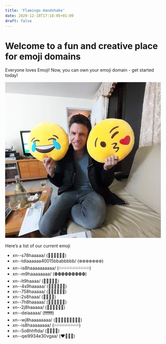 ```yaml
---
title: 'Flamingo Handshake'
date: 2020-12-18T17:18:05+01:00
draft: false
---
```


# Welcome to a fun and creative place for emoji domains

Everyone loves Emoji! Now, you can own your emoji domain - get started today!

![LoveEmoji](love-emoji.jpg)

Here’s a list of our current emoji


* xn--s78haaaaa/ (🚽🚽🚽🚽🚽🚽)
* xn--tdiaaaaaa40015bbabbbbb/ (❄️❄️❄️❄️❄️❄️❄️)
* xn--is8haaaaaaaaaa/ (💦💦💦💦💦💦💦💦💦💦💦)
* xn--m9haaaaaaaa/ (⛔⛔⛔⛔⛔⛔⛔⛔⛔)
* xn--lt9haaaa/ (🦕🦕🦕🦕🦕)
* xn--4s9haaaaa/ (🦅🦅🦅🦅🦅🦅)
* xn--758haaaaa/ (🚆🚆🚆🚆🚆🚆)
* xn--2s8haaa/ (💺💺💺💺)
* xn--7h8haaaaa/ (🌾🌾🌾🌾🌾🌾)
* xn--2j8haaaaa/ (🍿🍿🍿🍿🍿🍿)
* xn--deiaaaaa/ (❗❗❗❗❗❗)
* xn--wj8haaaaaaaa/ (🍹🍹🍹🍹🍹🍹🍹🍹🍹)
* xn--is8haaaaaaaa/ (💦💦💦💦💦💦💦💦💦)
* xn--5o8hhftda/ (💅🐱💦💦)
* xn--qei9934e30vgaa/ (❤️🍓🍓🍓)
